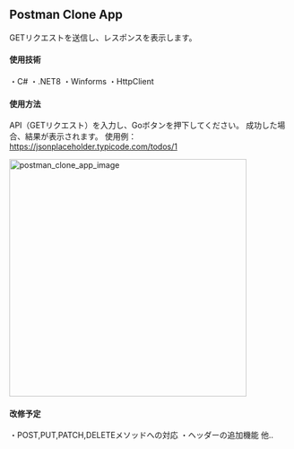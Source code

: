 ## Postman Clone App
GETリクエストを送信し、レスポンスを表示します。

#### 使用技術
・C#
・.NET8
・Winforms
・HttpClient

#### 使用方法
API（GETリクエスト）を入力し、Goボタンを押下してください。
成功した場合、結果が表示されます。
使用例：https://jsonplaceholder.typicode.com/todos/1

<img width="423" alt="postman_clone_app_image" src="https://github.com/ak358/PostmanCloneApp/assets/129563707/0e9a4ad9-9869-4129-8763-f9b74b37f7e2">

#### 改修予定
・POST,PUT,PATCH,DELETEメソッドへの対応
・ヘッダーの追加機能
他..
